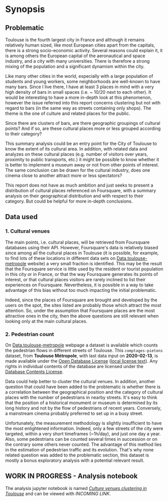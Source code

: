 # Synopsis

## Problematic

Toulouse is the fourth largest city in France and although it remains relatively human sized, like most European cities apart from the capitals, there is a strong socio-economic activity. Several reasons could explain it, it is among others the European capital of the aeronautical and space industry, and a city with many universities. There is therefore a strong mixing of the population and a significant dynamism within the city.

Like many other cities in the world, especially with a large population of students and young workers, some neighborhoods are well-known to have many bars. Since I live there, I have at least 3 places in mind with a very high density of bars in small spaces (i.e. ~ 10/20 next to each other). It would be interesting to have a more in-depth look at this phenomenon, however the issue referred into this report concerns clustering but not with regard to bars (in the same way as streets containing only shops). The theme is the one of culture and related places for the public.

Since there are clusters of bars, are there geographic groupings of cultural points?
And if so, are these cultural places more or less grouped according to their category?

This summary analysis could be an entry point for the City of Toulouse to know the extent of its cultural area. In addition, with related data and analyzes on these cultural places (e.g. number of visitors over years, proximity to public transports, etc.) it might be possible to know whether it is better to implement a museum away or not from other points of interest. The same conclusion can be drawn for the cultural industry, does one cinema close to another attract more or less spectators?

This report does not have as much ambition and just seeks to present a distribution of cultural places referenced on Foursquare, with a summary analysis on their geographical distribution and with respect to their category. But could be helpful for more in-depth conclusions.

## Data used

### 1. Cultural venues

The main points, i.e. cultural places, will be retrieved from Foursquare databases using their API. However, Foursquare's data is relatively biased since among all the cultural places in Toulouse (it is possible, for example, to find lots of these locations in different data sets on [Data.toulouse-metropole](https://data.toulouse-metropole.fr/explore/?refine.theme=Culture&sort=modified) website) a very small fraction is identified. This may be the result that the Foursquare service is little used by the resident or tourist population in this city or in France, or that the way Foursquare generates its points of interest, or that cultural places visitors are rarely inclined to list their experiences on Foursquare. Nevertheless, it is possible in a way to take advantage of this bias without too much impacting the initial problematic. 

Indeed, since the places of Foursquare are brought and developed by the users on the spot, the sites listed are probably those which attract the most attention. So, under the assumption that Foursquare places are the most attractive ones in the city, then the above questions are still relevant when looking only at the main cultural places.

### 2. Pedestrian count

On [Data.toulouse-metropole](https://data.toulouse-metropole.fr/explore/dataset/comptages-pietons/information/?sort=annee&location=16,43.60208,1.44634&basemap=jawg.streets) webpage a dataset is available which counts the pedestrian flows in different streets of Toulouse. This `comptages-pietons` dataset, from **Toulouse Métropole**, with last data input on **2020-02-13**, is made available under the [Open Database License](http://opendatacommons.org/licenses/odbl/1.0/) ([local license text](https://github.com/vanAkim/IBM_Data_Science_Professional_Certificate/blob/main/9-Capstone_Project/FinalProject/ODC%20Open%20Database%20License%20(ODbL).md)). Any rights in individual contents of the database are licensed under the [Database Contents License](http://opendatacommons.org/licenses/dbcl/1.0/).  

Data could help better to cluster the cultural venues. In addition, another question that could have been added to the problematic is whether there is a correlation between the geographical position and the category of cultural places with the number of pedestrians in nearby streets. It's easy to think that the position of a historical monument or museum is determined by its long history and not by the flow of pedestrians of recent years. Conversely, a mainstream cinema probably preferred to set up in a busy street.

Unfortunately, the measurement methodology is slightly insufficient to have the most enlightened information. Indeed, only a few streets of the city were targeted, within a very short timeframes (~1h/day), and just one day a year. Also, some pedestrians can be counted several times in succession or on the contrary some others never counted. The advantage of this method lies in the estimation of pedestrian traffic and its evolution. That's why none related question was added to the problematic section, this dataset is mostly a bonus exploratory analysis with a potential relevant result.

## WORK IN PROGRESS - Analysis notebook

The analysis jupyter notebook is named *[Culture venues clustering in Toulouse](https://github.com/vanAkim/IBM_Data_Science_Professional_Certificate/blob/main/9-Capstone_Project/FinalProject/Culture%20venues%20clustering%20in%20Toulouse%20-%20Coursera%20Capstone.ipynb)* and can be viewed with *INCOMING LINK*.
